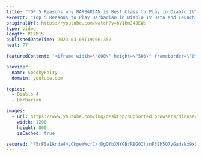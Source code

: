 ```yaml
---
title: "TOP 5 Reasons why BARBARIAN is Best Class to Play in Diablo IV"
excerpt: "Top 5 Reasons to Play Barbarian in Diablo IV Beta and Launch! Discover why the Barbarian is the favorite class of Diablo players ..."
originalUrl: https://youtube.com/watch?v=bV1hnJ49EWs
type: video
length: PT7M1S
publishedDateTime: 2023-03-05T19:06:35Z
heat: 77

featuredContent: "<iframe width=\"800\" height=\"500\" frameborder=\"0\" src=\"https://www.youtube.com/embed/bV1hnJ49EWs\" allow=\"accelerometer; autoplay; encrypted-media; gyroscope; picture-in-picture\" allowfullscreen></iframe>"

provider:
  name: SpookyFairy
  domain: youtube.com

topics:
  - Diablo 4
  - Barbarian

images:
  - url: https://www.youtube.com/img/desktop/supported_browsers/dinosaur.png
    width: 1200
    height: 800
    isCached: true

secured: "F5rFSa1knda44LCkpeWWcfC/rDgOfbXNYGBfRBG0ItznF3Eh5Q7yGadzNx9xSEEwMObPMdC+kBEn7LKI9cWcs0MeXSSAqIE+KqEVnAbGD74lUOm8HMoejMB0PCjcyQaaALiNvwD0PKsTEAzgXOJiWka4Q6fY3YyUSQKd0qR4oMOtt+jZzclXKsOX3Q+OujxU2DaQIcAtxgPODzGo17rQRSdx3IAp/7DE7CjhOPgKliXAcwv8nOHOhiG6U5fKzCNSkdJKXC0V+eZqyisDKUwoGmkp2CnlvGDGY1oqBzZw25qYZHz7VkLEVnR7UNj2p8hMasbSvQP2++EBBjkJN0i0BJEjUJvWQYP18HvVNd/mtRtGaM5+Bil2GHaCsBoK5Gq+X0gGzpvRdKn5/v37dCdawUFUz+2yA/B0aacsrE6nfq8=;HL6Y7vBreT2JOvS7DkIv2Q=="
---
```


